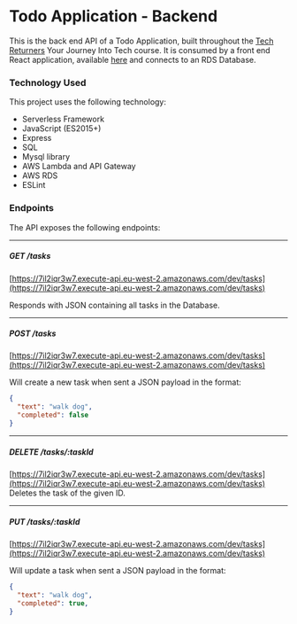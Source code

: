 # Todo Application - Backend

This is the back end API of a Todo Application, built throughout the [Tech Returners](https://techreturners.com) Your Journey Into Tech course. It is consumed by a front end React application, available [here](https://github.com/caiofp27/react_webtodo_application) and connects to an RDS Database.

### Technology Used

This project uses the following technology:

- Serverless Framework
- JavaScript (ES2015+)
- Express
- SQL
- Mysql library
- AWS Lambda and API Gateway
- AWS RDS
- ESLint

### Endpoints

The API exposes the following endpoints:

---

##### GET /tasks

[https://7il2iqr3w7.execute-api.eu-west-2.amazonaws.com/dev/tasks](https://7il2iqr3w7.execute-api.eu-west-2.amazonaws.com/dev/tasks)

Responds with JSON containing all tasks in the Database.

---

##### POST /tasks

[https://7il2iqr3w7.execute-api.eu-west-2.amazonaws.com/dev/tasks](https://7il2iqr3w7.execute-api.eu-west-2.amazonaws.com/dev/tasks)

Will create a new task when sent a JSON payload in the format:

```json
{
  "text": "walk dog",
  "completed": false
}
```

---

##### DELETE /tasks/:taskId

[https://7il2iqr3w7.execute-api.eu-west-2.amazonaws.com/dev/tasks](https://7il2iqr3w7.execute-api.eu-west-2.amazonaws.com/dev/tasks)
Deletes the task of the given ID.

---

##### PUT /tasks/:taskId

[https://7il2iqr3w7.execute-api.eu-west-2.amazonaws.com/dev/tasks](https://7il2iqr3w7.execute-api.eu-west-2.amazonaws.com/dev/tasks)

Will update a task when sent a JSON payload in the format:

```json
{
  "text": "walk dog",
  "completed": true,
}
```
